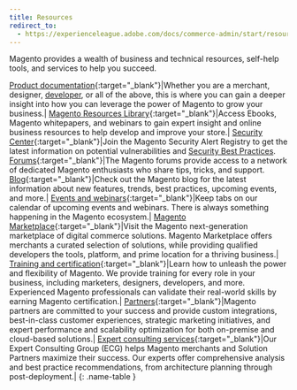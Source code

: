 ```yaml
---
title: Resources
redirect_to:
  - https://experienceleague.adobe.com/docs/commerce-admin/start/resources/resources.html
---
```


Magento provides a wealth of business and technical resources, self-help tools, and services to help you succeed.

[Product documentation][1]{:target="_blank"}|Whether you are a merchant, designer, [developer][2], or all of the above, this is where you can gain a deeper insight into how you can leverage the power of Magento to grow your business.|
[Magento Resources Library][3]{:target="_blank"}|Access Ebooks, Magento whitepapers, and webinars to gain expert insight and online business resources to help develop and improve your store.|
[Security Center][4]{:target="_blank"}|Join the Magento Security Alert Registry to get the latest information on potential vulnerabilities and [Security Best Practices][5].
[Forums][6]{:target="_blank"}|The Magento forums provide access to a network of dedicated Magento enthusiasts who share tips, tricks, and support.
[Blog][7]{:target="_blank"}|Check out the Magento blog for the latest information about new features, trends, best practices, upcoming events, and more.|
[Events and webinars][8]{:target="_blank"}|Keep tabs on our calendar of upcoming events and webinars. There is always something happening in the Magento ecosystem.|
[Magento Marketplace][9]{:target="_blank"}|Visit the Magento next-generation marketplace of digital commerce solutions. Magento Marketplace offers merchants a curated selection of solutions, while providing qualified developers the tools, platform, and prime location for a thriving business.|
[Training and certification][10]{:target="_blank"}|Learn how to unleash the power and flexibility of Magento. We provide training for every role in your business, including marketers, designers, developers, and more. Experienced Magento professionals can validate their real-world skills by earning Magento certification.|
[Partners][12]{:target="_blank"}|Magento partners are committed to your success and provide custom integrations, best-in-class customer experiences, strategic marketing initiatives, and expert performance and scalability optimization for both on-premise and cloud-based solutions.|
[Expert consulting services][13]{:target="_blank"}|Our Expert Consulting Group (ECG) helps Magento merchants and Solution Partners maximize their success. Our experts offer comprehensive analysis and best practice recommendations, from architecture planning through post-deployment.|
{: .name-table }

[1]: https://magento.com/technical-resources
[2]: https://devdocs.magento.com/
[3]: https://magento.com/resources
[4]: https://helpx.adobe.com/security.html
[5]: https://magento.com/security/best-practices/security-best-practices
[6]: https://community.magento.com/
[7]: https://business.adobe.com/blog/
[8]: https://magento.com/company/events
[9]: https://marketplace.magento.com/
[10]: https://learning.adobe.com/catalog.html?solution=Adobe%20Magento%20Commerce
[12]: https://magento.com/partners
[13]: https://magento.com/services

<!--
This is a style declaration so that the very long resource names are not wrapped to many lines by table auto styling for column widths.
-->
<style>
.name-table td:first-of-type {
width: 250px;
}
</style>
